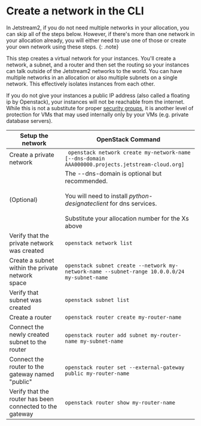 # Create a network in the CLI

In Jetstream2, if you do not need multiple networks in your allocation, you can skip all of the steps below. However, if there's more than one network in your allocation already, you will either need to use one of those or create your own network using these steps.
{: .note}

This step creates a virtual network for your instances. You'll create a network, a subnet, and a router and then set the routing so your instances can talk outside of the Jetstream2 networks to the world. You can have multiple networks in an allocation or also multiple subnets on a single network. This effectively isolates instances from each other.

If you do not give your instances a public IP address (also called a floating ip by Openstack), your instances will not be reachable from the internet. While this is not a substitute for proper [security groups](security_group.md), it is another level of protection for VMs that may used internally only by your VMs (e.g. private database servers).

| Setup the network | OpenStack Command |
|---- | ----|
| Create a private network |``` openstack network create my-network-name [--dns-domain AAA000000.projects.jetstream-cloud.org]```|
| (Optional)   | The --dns-domain is optional but recommended. <br><br> You will need to install <i>python-designateclient</i> for dns services. <br><br> Substitute your allocation number for the Xs above  |
| Verify that the private network was created | ```openstack network list```  |
| Create a subnet within the private network<br>space | ```openstack subnet create --network my-network-name --subnet-range 10.0.0.0/24 my-subnet-name```  |
| Verify that subnet was created | ```openstack subnet list```   |
| Create a router | ```openstack router create my-router-name``` |
| Connect the newly created subnet to the router | ```openstack router add subnet my-router-name my-subnet-name``` |
| Connect the router to the gateway named <br>"public"  | ```openstack router set --external-gateway public my-router-name``` |
| Verify that the router has been connected to the<br>gateway   | ```openstack router show my-router-name``` |
